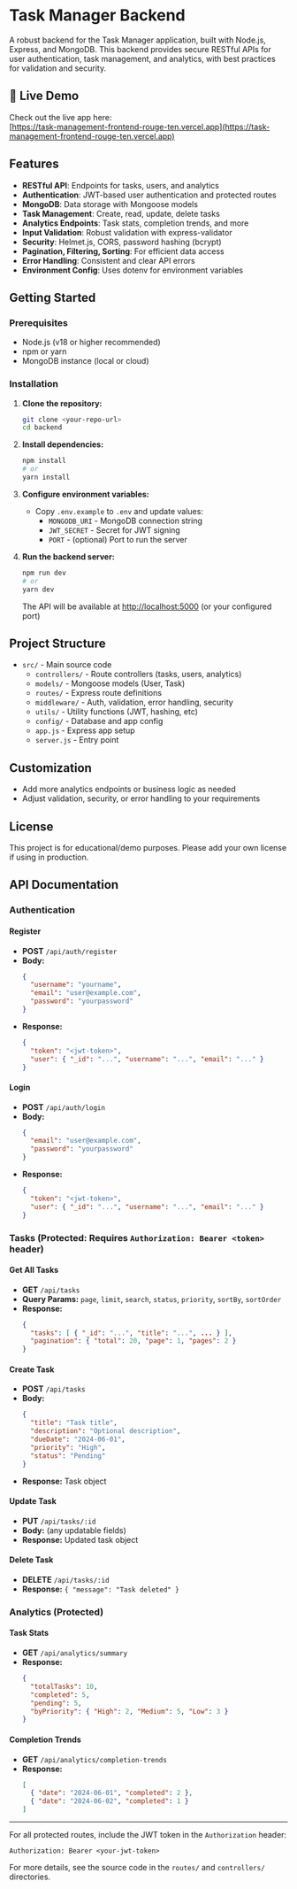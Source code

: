 # Task Manager Backend

A robust backend for the Task Manager application, built with Node.js, Express, and MongoDB. This backend provides secure RESTful APIs for user authentication, task management, and analytics, with best practices for validation and security.


## 🚀 Live Demo

Check out the live app here:  
[https://task-management-frontend-rouge-ten.vercel.app](https://task-management-frontend-rouge-ten.vercel.app)


## Features

- **RESTful API**: Endpoints for tasks, users, and analytics
- **Authentication**: JWT-based user authentication and protected routes
- **MongoDB**: Data storage with Mongoose models
- **Task Management**: Create, read, update, delete tasks
- **Analytics Endpoints**: Task stats, completion trends, and more
- **Input Validation**: Robust validation with express-validator
- **Security**: Helmet.js, CORS, password hashing (bcrypt)
- **Pagination, Filtering, Sorting**: For efficient data access
- **Error Handling**: Consistent and clear API errors
- **Environment Config**: Uses dotenv for environment variables

## Getting Started

### Prerequisites
- Node.js (v18 or higher recommended)
- npm or yarn
- MongoDB instance (local or cloud)

### Installation

1. **Clone the repository:**
   ```bash
   git clone <your-repo-url>
   cd backend
   ```

2. **Install dependencies:**
   ```bash
   npm install
   # or
   yarn install
   ```

3. **Configure environment variables:**
   - Copy `.env.example` to `.env` and update values:
     - `MONGODB_URI` - MongoDB connection string
     - `JWT_SECRET` - Secret for JWT signing
     - `PORT` - (optional) Port to run the server

4. **Run the backend server:**
   ```bash
   npm run dev
   # or
   yarn dev
   ```
   The API will be available at [http://localhost:5000](http://localhost:5000) (or your configured port)

## Project Structure

- `src/` - Main source code
  - `controllers/` - Route controllers (tasks, users, analytics)
  - `models/` - Mongoose models (User, Task)
  - `routes/` - Express route definitions
  - `middleware/` - Auth, validation, error handling, security
  - `utils/` - Utility functions (JWT, hashing, etc)
  - `config/` - Database and app config
  - `app.js` - Express app setup
  - `server.js` - Entry point

## Customization
- Add more analytics endpoints or business logic as needed
- Adjust validation, security, or error handling to your requirements

## License

This project is for educational/demo purposes. Please add your own license if using in production.

## API Documentation

### Authentication

#### Register
- **POST** `/api/auth/register`
- **Body:**
  ```json
  {
    "username": "yourname",
    "email": "user@example.com",
    "password": "yourpassword"
  }
  ```
- **Response:**
  ```json
  {
    "token": "<jwt-token>",
    "user": { "_id": "...", "username": "...", "email": "..." }
  }
  ```

#### Login
- **POST** `/api/auth/login`
- **Body:**
  ```json
  {
    "email": "user@example.com",
    "password": "yourpassword"
  }
  ```
- **Response:**
  ```json
  {
    "token": "<jwt-token>",
    "user": { "_id": "...", "username": "...", "email": "..." }
  }
  ```

### Tasks (Protected: Requires `Authorization: Bearer <token>` header)

#### Get All Tasks
- **GET** `/api/tasks`
- **Query Params:** `page`, `limit`, `search`, `status`, `priority`, `sortBy`, `sortOrder`
- **Response:**
  ```json
  {
    "tasks": [ { "_id": "...", "title": "...", ... } ],
    "pagination": { "total": 20, "page": 1, "pages": 2 }
  }
  ```

#### Create Task
- **POST** `/api/tasks`
- **Body:**
  ```json
  {
    "title": "Task title",
    "description": "Optional description",
    "dueDate": "2024-06-01",
    "priority": "High",
    "status": "Pending"
  }
  ```
- **Response:** Task object

#### Update Task
- **PUT** `/api/tasks/:id`
- **Body:** (any updatable fields)
- **Response:** Updated task object

#### Delete Task
- **DELETE** `/api/tasks/:id`
- **Response:** `{ "message": "Task deleted" }`

### Analytics (Protected)

#### Task Stats
- **GET** `/api/analytics/summary`
- **Response:**
  ```json
  {
    "totalTasks": 10,
    "completed": 5,
    "pending": 5,
    "byPriority": { "High": 2, "Medium": 5, "Low": 3 }
  }
  ```

#### Completion Trends
- **GET** `/api/analytics/completion-trends`
- **Response:**
  ```json
  [
    { "date": "2024-06-01", "completed": 2 },
    { "date": "2024-06-02", "completed": 1 }
  ]
  ```

---

For all protected routes, include the JWT token in the `Authorization` header:
```
Authorization: Bearer <your-jwt-token>
```

For more details, see the source code in the `routes/` and `controllers/` directories. 
